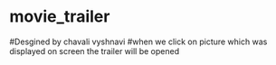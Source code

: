 # movie_trailer
#Desgined by  chavali vyshnavi
#when we click on picture which was displayed on screen the trailer will be opened 
